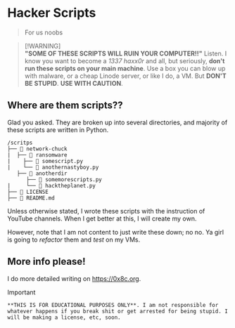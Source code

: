 # Hacker Scripts
> For us noobs



> [!WARNING]\
> **"SOME OF THESE SCRIPTS WILL RUIN YOUR COMPUTER!!"**
    Listen. I know you want to become a *1337 haxx0r* and all, but seriously, **don't run these scripts on your main machine**. Use a box you can blow up with malware, or a cheap Linode server, or like I do, a VM. But **DON'T BE STUPID**. **USE WITH CAUTION**.




## Where are them scripts??

Glad you asked. They are broken up into several directories, and majority of these scripts are written in Python.

```
/scritps
├── 📁 network-chuck
|  ├── 📁 ransomware
|    ├── 📄 somescript.py
|    └── 📄 anothernastyboy.py
   ├── 📁 anotherdir
      ├── 📄 somemorescripts.py
|     └── 📄 hacktheplanet.py
├── 📄 LICENSE
├── 📄 README.md
```

Unless otherwise stated, I wrote these scripts with the instruction of YouTube channels. When I get better at this, I will create my own.

However, note that I am not content to just write these down; no no. Ya girl is going to *refactor* them and *test* on my VMs.

## More info please!

I do more detailed writing on https://0x8c.org.

> [!IMPORTANT]
    **THIS IS FOR EDUCATIONAL PURPOSES ONLY**. I am not responsible for whatever happens if you break shit or get arrested for being stupid. I will be making a license, etc, soon.